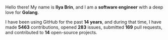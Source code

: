 Hello there! My name is **Ilya Brin**, and I am a **software engineer** with a deep love for **Golang**.

I have been using GitHub for the past **14 years**, and during that time, I have made **5463** contributions, opened **283** issues, submitted **169** pull requests, and contributed to **14** open-source projects.
